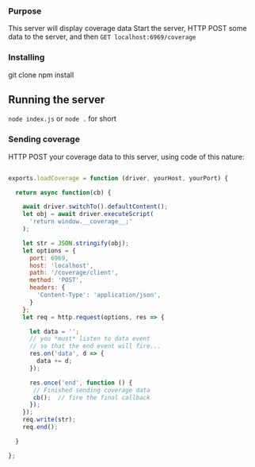 
### Purpose

This server will display coverage data
Start the server, HTTP POST some data to the server, and then `GET localhost:6969/coverage`

### Installing

git clone
npm install


## Running the server

`node index.js` or `node .` for short


### Sending coverage 

HTTP POST your coverage data to this server, using code of this nature:


```javascript

exports.loadCoverage = function (driver, yourHost, yourPort) {

  return async function(cb) {

    await driver.switchTo().defaultContent();
    let obj = await driver.executeScript(
      'return window.__coverage__;'
    );

    let str = JSON.stringify(obj);
    let options = {
      port: 6969,
      host: 'localhost',
      path: '/coverage/client',
      method: 'POST',
      headers: {
        'Content-Type': 'application/json',
      }
    };
    let req = http.request(options, res => {

      let data = '';
      // you *must* listen to data event
      // so that the end event will fire...
      res.on('data', d => {
        data += d;
      });

      res.once('end', function () {
       // Finished sending coverage data
       cb();  // fire the final callback
      });
    });
    req.write(str);
    req.end();

  }

};

```